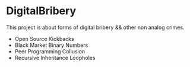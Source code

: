 # DigitalBribery
This project is about forms of digital bribery && other non analog crimes.

- Open Source Kickbacks
- Black Market Binary Numbers
- Peer Programming Collusion
- Recursive Inheritance Loopholes

